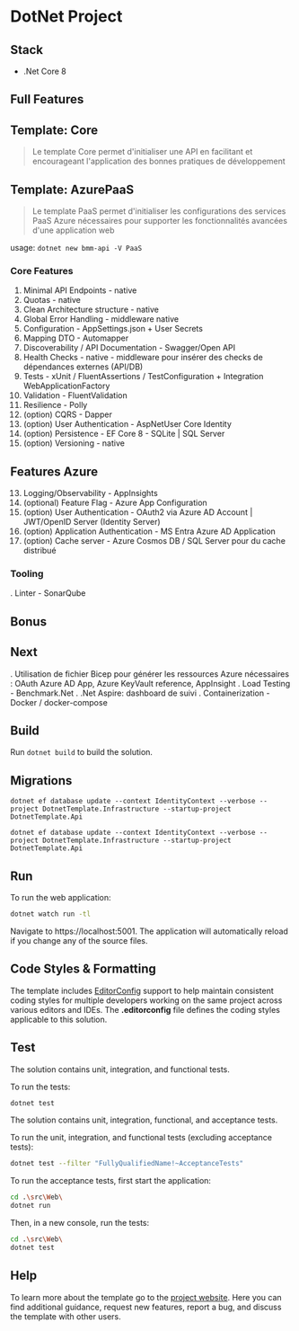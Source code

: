 # DotNet Project

## Stack
- .Net Core 8

## Full Features 

<!--#if (Variant == 'Core') -->
## Template: Core 
> Le template Core permet d'initialiser une API en facilitant et encourageant l'application des bonnes pratiques de développement
 
<!--#else -->
## Template: AzurePaaS
> Le template PaaS permet d'initialiser les configurations des services PaaS Azure nécessaires pour supporter les fonctionnalités avancées d'une application web

usage:
`
dotnet new bmm-api -V PaaS 
`
<!--#endif -->

### Core Features

1. Minimal API Endpoints - native
2. Quotas - native
3. Clean Architecture structure - native
4. Global Error Handling - middleware native
5. Configuration - AppSettings.json + User Secrets
6. Mapping DTO - Automapper
7. Discoverability / API Documentation - Swagger/Open API
8. Health Checks - native - middleware pour insérer des checks de dépendances externes (API/DB)
9. Tests - xUnit / FluentAssertions / TestConfiguration + Integration WebApplicationFactory
11. Validation - FluentValidation
12. Resilience - Polly
13. (option) CQRS - Dapper  
13. (option) User Authentication - AspNetUser Core Identity
14. (option) Persistence - EF Core 8 - SQLite | SQL Server
17. (option) Versioning - native

<!--#if (Variant == 'PaaS') -->
## Features Azure

13. Logging/Observability - AppInsights
14. (optional) Feature Flag - Azure App Configuration
15. (option) User Authentication - OAuth2 via Azure AD Account | JWT/OpenID Server (Identity Server)
16. (option) Application Authentication - MS Entra Azure AD Application
16. (option) Cache server - Azure Cosmos DB / SQL Server pour du cache distribué

<!--#endif-->
### Tooling  
. Linter - SonarQube 
 
## Bonus 
 
## Next
. Utilisation de fichier Bicep pour générer les ressources Azure nécessaires : OAuth Azure AD App, Azure KeyVault reference, AppInsight 
. Load Testing - Benchmark.Net
. .Net Aspire: dashboard de suivi
.  Containerization - Docker / docker-compose

## Build

Run `dotnet build` to build the solution.
## Migrations 

```
dotnet ef database update --context IdentityContext --verbose --project DotnetTemplate.Infrastructure --startup-project DotnetTemplate.Api 
```

```
dotnet ef database update --context IdentityContext --verbose --project DotnetTemplate.Infrastructure --startup-project DotnetTemplate.Api 
```

## Run

To run the web application:

```bash
dotnet watch run -tl
```

Navigate to https://localhost:5001. The application will automatically reload if you change any of the source files.

## Code Styles & Formatting

The template includes [EditorConfig](https://editorconfig.org/) support to help maintain consistent coding styles for multiple developers working on the same project across various editors and IDEs. The **.editorconfig** file defines the coding styles applicable to this solution.

## Test

<!--#if (UseApiOnly) -->
The solution contains unit, integration, and functional tests.

To run the tests:
```bash
dotnet test
```
<!--#else -->
The solution contains unit, integration, functional, and acceptance tests.

To run the unit, integration, and functional tests (excluding acceptance tests):
```bash
dotnet test --filter "FullyQualifiedName!~AcceptanceTests"
```

To run the acceptance tests, first start the application:

```bash
cd .\src\Web\
dotnet run
```

Then, in a new console, run the tests:
```bash
cd .\src\Web\
dotnet test
```
<!--#endif -->

## Help
To learn more about the template go to the [project website](caRepositoryUrl). Here you can find additional guidance, request new features, report a bug, and discuss the template with other users.

